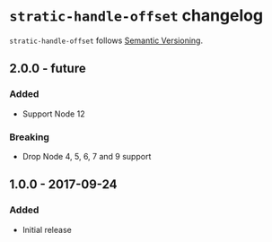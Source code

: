 # `stratic-handle-offset` changelog

`stratic-handle-offset` follows [Semantic Versioning][1].

## 2.0.0 - future

### Added

* Support Node 12

### Breaking

* Drop Node 4, 5, 6, 7 and 9 support

## 1.0.0 - 2017-09-24

### Added

* Initial release

 [1]: http://semver.org/
